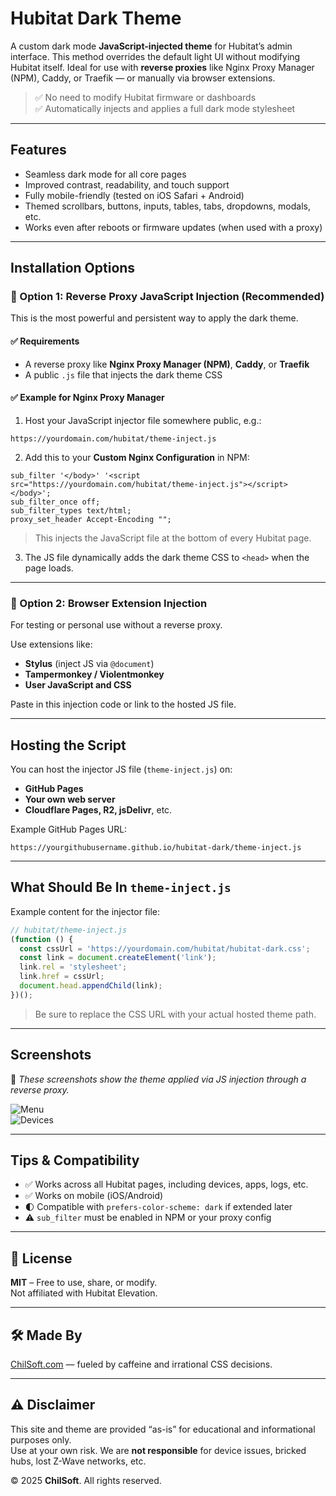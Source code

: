 # Hubitat Dark Theme

A custom dark mode **JavaScript-injected theme** for Hubitat’s admin interface. This method overrides the default light UI without modifying Hubitat itself. Ideal for use with **reverse proxies** like Nginx Proxy Manager (NPM), Caddy, or Traefik — or manually via browser extensions.

> ✅ No need to modify Hubitat firmware or dashboards  
> ✅ Automatically injects and applies a full dark mode stylesheet

---

## Features

- Seamless dark mode for all core pages
- Improved contrast, readability, and touch support
- Fully mobile-friendly (tested on iOS Safari + Android)
- Themed scrollbars, buttons, inputs, tables, tabs, dropdowns, modals, etc.
- Works even after reboots or firmware updates (when used with a proxy)

---

## Installation Options

### 🔁 Option 1: **Reverse Proxy JavaScript Injection (Recommended)**

This is the most powerful and persistent way to apply the dark theme.

#### ✅ Requirements
- A reverse proxy like **Nginx Proxy Manager (NPM)**, **Caddy**, or **Traefik**
- A public `.js` file that injects the dark theme CSS

#### ✅ Example for **Nginx Proxy Manager**

1. Host your JavaScript injector file somewhere public, e.g.:

```
https://yourdomain.com/hubitat/theme-inject.js
```

2. Add this to your **Custom Nginx Configuration** in NPM:

```nginx
sub_filter '</body>' '<script src="https://yourdomain.com/hubitat/theme-inject.js"></script></body>';
sub_filter_once off;
sub_filter_types text/html;
proxy_set_header Accept-Encoding "";
```

> This injects the JavaScript file at the bottom of every Hubitat page.

3. The JS file dynamically adds the dark theme CSS to `<head>` when the page loads.

---

### 🧩 Option 2: **Browser Extension Injection**

For testing or personal use without a reverse proxy.

Use extensions like:

- **Stylus** (inject JS via `@document`)
- **Tampermonkey / Violentmonkey**
- **User JavaScript and CSS**

Paste in this injection code or link to the hosted JS file.

---

## Hosting the Script

You can host the injector JS file (`theme-inject.js`) on:

- **GitHub Pages**
- **Your own web server**
- **Cloudflare Pages, R2, jsDelivr**, etc.

Example GitHub Pages URL:

```
https://yourgithubusername.github.io/hubitat-dark/theme-inject.js
```

---

## What Should Be In `theme-inject.js`

Example content for the injector file:

```js
// hubitat/theme-inject.js
(function () {
  const cssUrl = 'https://yourdomain.com/hubitat/hubitat-dark.css';
  const link = document.createElement('link');
  link.rel = 'stylesheet';
  link.href = cssUrl;
  document.head.appendChild(link);
})();
```

> Be sure to replace the CSS URL with your actual hosted theme path.

---

## Screenshots

📸 *These screenshots show the theme applied via JS injection through a reverse proxy.*

![Menu](./images/IMG_4425.jpeg)  
![Devices](./images/IMG_4424.jpeg)

---

## Tips & Compatibility

- ✅ Works across all Hubitat pages, including devices, apps, logs, etc.
- ✅ Works on mobile (iOS/Android)
- 🌓 Compatible with `prefers-color-scheme: dark` if extended later
- ⚠️ `sub_filter` must be enabled in NPM or your proxy config

---

## 📜 License

**MIT** – Free to use, share, or modify.  
Not affiliated with Hubitat Elevation.

---

## 🛠 Made By

[ChilSoft.com](https://chilsoft.com) — fueled by caffeine and irrational CSS decisions.

---

## ⚠️ Disclaimer

This site and theme are provided “as-is” for educational and informational purposes only.  
Use at your own risk. We are **not responsible** for device issues, bricked hubs, lost Z-Wave networks, etc.

© 2025 **ChilSoft**. All rights reserved.
